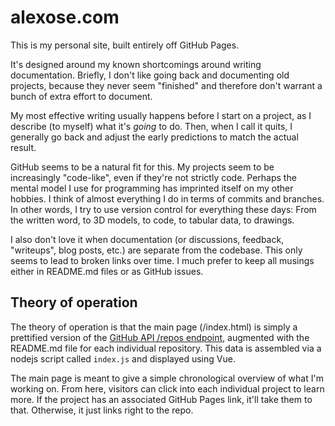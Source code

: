 # alexose.com

This is my personal site, built entirely off GitHub Pages.

It's designed around my known shortcomings around writing documentation. Briefly, I don't like going back and
documenting old projects, because they never seem "finished" and therefore don't warrant a bunch of extra effort to
document.

My most effective writing usually happens before I start on a project, as I describe (to myself) what it's _going_ to
do. Then, when I call it quits, I generally go back and adjust the early predictions to match the actual result.

GitHub seems to be a natural fit for this. My projects seem to be increasingly "code-like", even if they're not strictly
code. Perhaps the mental model I use for programming has imprinted itself on my other hobbies. I think of almost
everything I do in terms of commits and branches. In other words, I try to use version control for everything these
days: From the written word, to 3D models, to code, to tabular data, to drawings.

I also don't love it when documentation (or discussions, feedback, "writeups", blog posts, etc.) are separate from the
codebase. This only seems to lead to broken links over time. I much prefer to keep all musings either in README.md files
or as GitHub issues.

## Theory of operation

The theory of operation is that the main page (/index.html) is simply a prettified version of the
[GitHub API /repos endpoint](https://api.github.com/users/alexose/repos?per_page=100), augmented with the README.md file
for each individual repository. This data is assembled via a nodejs script called `index.js` and displayed using Vue.

The main page is meant to give a simple chronological overview of what I'm working on. From here, visitors can click
into each individual project to learn more. If the project has an associated GitHub Pages link, it'll take them to that.
Otherwise, it just links right to the repo.
